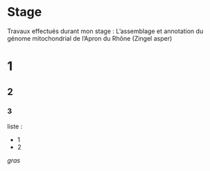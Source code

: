 # Stage
Travaux effectués durant mon stage : L’assemblage et annotation du génome mitochondrial de l’Apron du Rhône (Zingel asper)

# 1
## 2
### 3 

liste : 
- 1
- 2 

*gras* 
